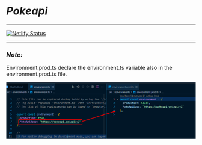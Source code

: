# *Pokeapi*
___
[![Netlify Status](https://api.netlify.com/api/v1/badges/9db300a3-b5ac-4ed0-bbd1-6d1df0b50f78/deploy-status)](https://app.netlify.com/sites/justcoddev-ng-pokeapi/deploys)
___
### *Note:*
Environment.prod.ts declare the environment.ts variable also in the environment.prod.ts file.

![Environment](https://github.com/justcoddev/pokeapi/blob/master/src/assets/img/environment.png)
